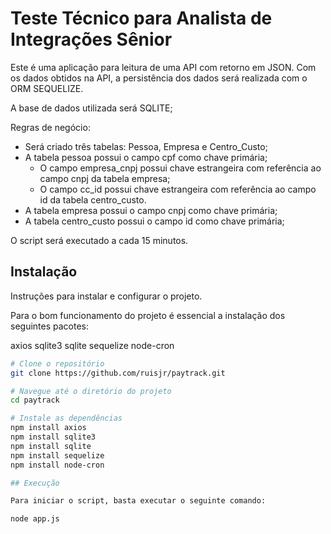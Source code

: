 # Teste Técnico para Analista de Integrações Sênior

Este é uma aplicação para leitura de uma API com retorno em JSON.
Com os dados obtidos na API, a persistência dos dados será realizada 
com o ORM SEQUELIZE.

A base de dados utilizada será SQLITE;

Regras de negócio:

- Será criado três tabelas: Pessoa, Empresa e Centro_Custo;
- A tabela pessoa possui o campo cpf como chave primária;
	- O campo empresa_cnpj possui chave estrangeira com referência ao campo cnpj da tabela empresa;
	- O campo cc_id possui chave estrangeira com referência ao campo id da tabela centro_custo.
- A tabela empresa possui o campo cnpj como chave primária;
- A tabela centro_custo possui o campo id como chave primária;

O script será executado a cada 15 minutos.

## Instalação

Instruções para instalar e configurar o projeto.

Para o bom funcionamento do projeto é essencial a instalação dos seguintes pacotes:

axios
sqlite3
sqlite
sequelize
node-cron

```bash
# Clone o repositório
git clone https://github.com/ruisjr/paytrack.git

# Navegue até o diretório do projeto
cd paytrack

# Instale as dependências
npm install axios
npm install sqlite3
npm install sqlite
npm install sequelize
npm install node-cron

## Execução

Para iniciar o script, basta executar o seguinte comando:

node app.js
